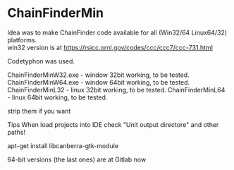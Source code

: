 # ChainFinderMin
Idea was to make ChainFinder code available for all (Win32/64 Linux64/32) platforms.       
win32 version is at https://rsicc.ornl.gov/codes/ccc/ccc7/ccc-731.html

Codetyphon was used.

ChainFinderMinW32.exe  - window 32bit working, to be tested.
ChainFinderMinW64.exe  - window 64bit working, to be tested.
ChainFinderMinL32  - linux 32bit working, to be tested.
ChainFinderMinL64  - linux 64bit working, to be tested.

strip them if you want

Tips
When load projects into IDE check "Unit output directore" and other paths!

apt-get install libcanberra-gtk-module                              

64-bit versions (the last ones) are at Gitlab now
  
